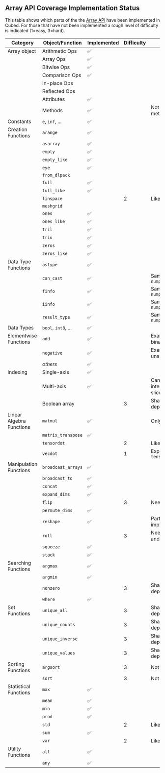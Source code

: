 ## Array API Coverage Implementation Status

This table shows which parts of the the [Array API](https://data-apis.org/array-api/latest/API_specification/index.html) have been implemented in Cubed. For those that have not been implemented a rough level of difficulty is indicated (1=easy, 3=hard).

| Category                 | Object/Function     | Implemented        | Difficulty | Notes                         |
| ------------------------ | ------------------- | ------------------ | ---------- | ----------------------------- |
| Array object             | Arithmetic Ops      | :white_check_mark: |            |                               |
|                          | Array Ops           | :white_check_mark: |            |                               |
|                          | Bitwise Ops         | :white_check_mark: |            |                               |
|                          | Comparison Ops      | :white_check_mark: |            |                               |
|                          | In-place Ops        |                    |            |                               |
|                          | Reflected Ops       |                    |            |                               |
|                          | Attributes          | :white_check_mark: |            |                               |
|                          | Methods             | :white_check_mark: |            | Not device methods            |
| Constants                | `e`, `inf`, ...     | :white_check_mark: |            |                               |
| Creation Functions       | `arange`            | :white_check_mark: |            |                               |
|                          | `asarray`           | :white_check_mark: |            |                               |
|                          | `empty`             | :white_check_mark: |            |                               |
|                          | `empty_like`        | :white_check_mark: |            |                               |
|                          | `eye`               | :white_check_mark: |            |                               |
|                          | `from_dlpack`       |                    |            |                               |
|                          | `full`              | :white_check_mark: |            |                               |
|                          | `full_like`         | :white_check_mark: |            |                               |
|                          | `linspace`          |                    | 2          | Like `arange`                 |
|                          | `meshgrid`          |                    |            |                               |
|                          | `ones`              | :white_check_mark: |            |                               |
|                          | `ones_like`         | :white_check_mark: |            |                               |
|                          | `tril`              | :white_check_mark: |            |                               |
|                          | `triu`              | :white_check_mark: |            |                               |
|                          | `zeros`             | :white_check_mark: |            |                               |
|                          | `zeros_like`        | :white_check_mark: |            |                               |
| Data Type Functions      | `astype`            | :white_check_mark: |            |                               |
|                          | `can_cast`          | :white_check_mark: |            | Same as `numpy.array_api`     |
|                          | `finfo`             | :white_check_mark: |            | Same as `numpy.array_api`     |
|                          | `iinfo`             | :white_check_mark: |            | Same as `numpy.array_api`     |
|                          | `result_type`       | :white_check_mark: |            | Same as `numpy.array_api`     |
| Data Types               | `bool`, `int8`, ... | :white_check_mark: |            |                               |
| Elementwise Functions    | `add`               | :white_check_mark: |            | Example of a binary function  |
|                          | `negative`          | :white_check_mark: |            | Example of a unary function   |
|                          | _others_            | :white_check_mark: |            |                               |
| Indexing                 | Single-axis         | :white_check_mark: |            |                               |
|                          | Multi-axis          | :white_check_mark: |            | Can't mix integers and slices |
|                          | Boolean array       |                    | 3          | Shape is data dependent       |
| Linear Algebra Functions | `matmul`            | :white_check_mark: |            | Only 2D case                  |
|                          | `matrix_transpose`  | :white_check_mark: |            |                               |
|                          | `tensordot`         |                    | 2          | Like Dask                     |
|                          | `vecdot`            |                    | 1          | Express using `tensordot`     |
| Manipulation Functions   | `broadcast_arrays`  | :white_check_mark: |            |                               |
|                          | `broadcast_to`      | :white_check_mark: |            |                               |
|                          | `concat`            | :white_check_mark: |            |                               |
|                          | `expand_dims`       | :white_check_mark: |            |                               |
|                          | `flip`              |                    | 3          | Needs indexing                |
|                          | `permute_dims`      | :white_check_mark: |            |                               |
|                          | `reshape`           | :white_check_mark: |            | Partial implementation        |
|                          | `roll`              |                    | 3          | Needs `concat` and `reshape`  |
|                          | `squeeze`           | :white_check_mark: |            |                               |
|                          | `stack`             | :white_check_mark: |            |                               |
| Searching Functions      | `argmax`            | :white_check_mark: |            |                               |
|                          | `argmin`            | :white_check_mark: |            |                               |
|                          | `nonzero`           |                    | 3          | Shape is data dependent       |
|                          | `where`             | :white_check_mark: |            |                               |
| Set Functions            | `unique_all`        |                    | 3          | Shape is data dependent       |
|                          | `unique_counts`     |                    | 3          | Shape is data dependent       |
|                          | `unique_inverse`    |                    | 3          | Shape is data dependent       |
|                          | `unique_values`     |                    | 3          | Shape is data dependent       |
| Sorting Functions        | `argsort`           |                    | 3          | Not in Dask                   |
|                          | `sort`              |                    | 3          | Not in Dask                   |
| Statistical Functions    | `max`               | :white_check_mark: |            |                               |
|                          | `mean`              | :white_check_mark: |            |                               |
|                          | `min`               | :white_check_mark: |            |                               |
|                          | `prod`              | :white_check_mark: |            |                               |
|                          | `std`               |                    | 2          | Like `mean`                   |
|                          | `sum`               | :white_check_mark: |            |                               |
|                          | `var`               |                    | 2          | Like `mean`                   |
| Utility Functions        | `all`               | :white_check_mark: |            |                               |
|                          | `any`               | :white_check_mark: |            |                               |
